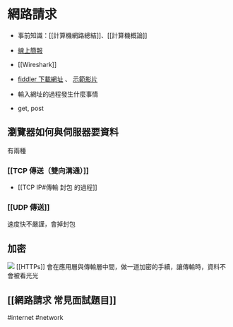 # 網路請求
- 事前知識：[[計算機網路總結]]、[[計算機概論]]
- [線上簡報](https://cacoo.com/diagrams/FvctrUl4Zw2EWvvc/61B2F) 
- [[Wireshark]]
- [fiddler 下載網址](https://www.telerik.com/download/fiddler) 、 [示範影片](https://youtu.be/MhGb5mdnw6w) 

- 輸入網址的過程發生什麼事情
- get, post

## 瀏覽器如何與伺服器要資料
有兩種
###  [[TCP 傳送（雙向溝通）]]
- [[TCP IP#傳輸 封包 的過程]]
### [[UDP 傳送]]
速度快不嚴謹，會掉封包



## 加密
![](https://i.imgur.com/2uvtkBv.png)
[[HTTPs]] 會在應用層與傳輸層中間，做一道加密的手續，讓傳輸時，資料不會被看光光


## [[網路請求 常見面試題目]]

  



#internet #network 